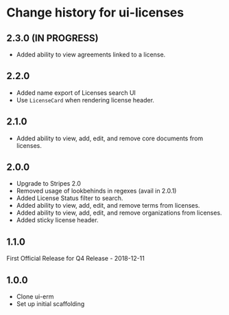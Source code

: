 # Change history for ui-licenses

## 2.3.0 (IN PROGRESS)
* Added ability to view agreements linked to a license.

## 2.2.0
* Added name export of Licenses search UI
* Use `LicenseCard` when rendering license header.

## 2.1.0
* Added ability to view, add, edit, and remove core documents from licenses.

## 2.0.0
* Upgrade to Stripes 2.0
* Removed usage of lookbehinds in regexes (avail in 2.0.1)
* Added License Status filter to search.
* Added ability to view, add, edit, and remove terms from licenses.
* Added ability to view, add, edit, and remove organizations from licenses.
* Added sticky license header.

## 1.1.0
First Official Release for Q4 Release - 2018-12-11

## 1.0.0
* Clone ui-erm
* Set up initial scaffolding
